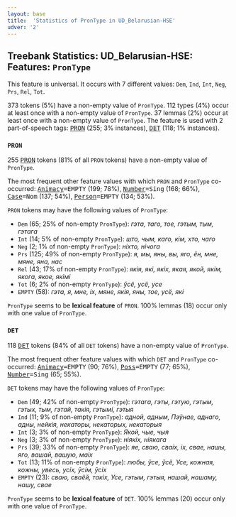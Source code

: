 ```yaml
---
layout: base
title:  'Statistics of PronType in UD_Belarusian-HSE'
udver: '2'
---
```


## Treebank Statistics: UD_Belarusian-HSE: Features: `PronType`

This feature is universal.
It occurs with 7 different values: `Dem`, `Ind`, `Int`, `Neg`, `Prs`, `Rel`, `Tot`.

373 tokens (5%) have a non-empty value of `PronType`.
112 types (4%) occur at least once with a non-empty value of `PronType`.
37 lemmas (2%) occur at least once with a non-empty value of `PronType`.
The feature is used with 2 part-of-speech tags: <tt><a href="be_hse-pos-PRON.html">PRON</a></tt> (255; 3% instances), <tt><a href="be_hse-pos-DET.html">DET</a></tt> (118; 1% instances).

### `PRON`

255 <tt><a href="be_hse-pos-PRON.html">PRON</a></tt> tokens (81% of all `PRON` tokens) have a non-empty value of `PronType`.

The most frequent other feature values with which `PRON` and `PronType` co-occurred: <tt><a href="be_hse-feat-Animacy.html">Animacy</a></tt><tt>=EMPTY</tt> (199; 78%), <tt><a href="be_hse-feat-Number.html">Number</a></tt><tt>=Sing</tt> (168; 66%), <tt><a href="be_hse-feat-Case.html">Case</a></tt><tt>=Nom</tt> (137; 54%), <tt><a href="be_hse-feat-Person.html">Person</a></tt><tt>=EMPTY</tt> (134; 53%).

`PRON` tokens may have the following values of `PronType`:

* `Dem` (65; 25% of non-empty `PronType`): <em>гэта, таго, тое, гэтым, тым, гэтага</em>
* `Int` (14; 5% of non-empty `PronType`): <em>што, чым, каго, кім, хто, чаго</em>
* `Neg` (2; 1% of non-empty `PronType`): <em>ніхто, нічога</em>
* `Prs` (125; 49% of non-empty `PronType`): <em>я, мы, яны, вы, яго, ён, мне, мяне, яна, нас</em>
* `Rel` (43; 17% of non-empty `PronType`): <em>якія, які, якіх, якая, якой, якім, якога, якое, якімі</em>
* `Tot` (6; 2% of non-empty `PronType`): <em>ўсё, усё, усе</em>
* `EMPTY` (58): <em>гэта, я, мне, іх, мяне, якія, яны, тое, усё, які</em>

`PronType` seems to be **lexical feature** of `PRON`. 100% lemmas (18) occur only with one value of `PronType`.

### `DET`

118 <tt><a href="be_hse-pos-DET.html">DET</a></tt> tokens (84% of all `DET` tokens) have a non-empty value of `PronType`.

The most frequent other feature values with which `DET` and `PronType` co-occurred: <tt><a href="be_hse-feat-Animacy.html">Animacy</a></tt><tt>=EMPTY</tt> (90; 76%), <tt><a href="be_hse-feat-Poss.html">Poss</a></tt><tt>=EMPTY</tt> (77; 65%), <tt><a href="be_hse-feat-Number.html">Number</a></tt><tt>=Sing</tt> (65; 55%).

`DET` tokens may have the following values of `PronType`:

* `Dem` (49; 42% of non-empty `PronType`): <em>гэтага, гэты, гэтую, гэтым, гэтых, тым, гэтай, такія, гэтымі, гэтыя</em>
* `Ind` (11; 9% of non-empty `PronType`): <em>адной, адным, Пэўнае, аднаго, адны, нейкія, некаторы, некаторых, некаторыя</em>
* `Int` (3; 3% of non-empty `PronType`): <em>Якой, чые, чыя</em>
* `Neg` (3; 3% of non-empty `PronType`): <em>ніякіх, ніякага</em>
* `Prs` (39; 33% of non-empty `PronType`): <em>яе, сваю, сваіх, іх, свае, нашы, яго, вашай, вашую, маіх</em>
* `Tot` (13; 11% of non-empty `PronType`): <em>любы, ўсе, ўсё, Усе, кожная, кожны, увесь, усіх, ўсім, ўсіх</em>
* `EMPTY` (23): <em>сваю, сваёй, такіх, Усе, гэтым, гэтыя, нашай, нашаму, нашу, свае</em>

`PronType` seems to be **lexical feature** of `DET`. 100% lemmas (20) occur only with one value of `PronType`.

